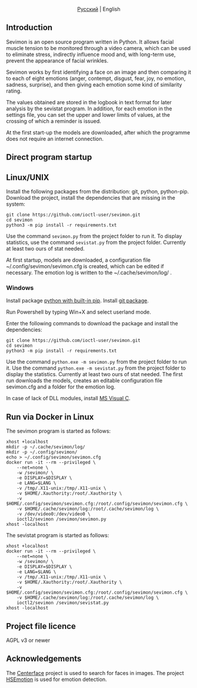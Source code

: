 <div align="center">

[Русский](README_ru.md) | English

</div>


## Introduction

Sevimon is an open source program written in Python. It allows facial muscle tension to be monitored through a video camera, which can be used to eliminate stress, indirectly influence mood and, with long-term use, prevent the appearance of facial wrinkles.

Sevimon works by first identifying a face on an image and then comparing it to each of eight emotions (anger, contempt, disgust, fear, joy, no emotion, sadness, surprise), and then giving each emotion some kind of similarity rating.

The values obtained are stored in the logbook in text format for later analysis by the sevistat program.
In addition, for each emotion in the settings file, you can set the upper and lower limits of values, at the crossing of which a reminder is issued.

At the first start-up the models are downloaded, after which the programme does not require an internet connection.

## Direct program startup
## Linux/UNIX

Install the following packages from the distribution: git, python, python-pip.
Download the project, install the dependencies that are missing in the system:
```shell
git clone https://github.com/ioctl-user/sevimon.git
cd sevimon
python3 -m pip install -r requirements.txt
```

Use the command `sevimon.py` from the project folder to run it.
To display statistics, use the command `sevistat.py` from the project folder. Currently at least two ours of stat needed.

At first startup, models are downloaded, a configuration file ~/.config/sevimon/sevimon.cfg is created, which can be edited if necessary.
The emotion log is written to the ~/.cache/sevimon/log/ .

### Windows 

Install package [python with built-in pip](https://www.python.org/downloads/windows/).
Install [git package](https://git-scm.com/download/win).

Run Powershell by typing Win+X and select userland mode.

Enter the following commands to download the package and install the dependencies:
```shell
git clone https://github.com/ioctl-user/sevimon.git
cd sevimon
python3 -m pip install -r requirements.txt
```

Use the command `python.exe -m sevimon.py` from the project folder to run it.
Use the command `python.exe -m sevistat.py` from the project folder to display the statistics. Currently at least two ours of stat needed.
The first run downloads the models, creates an editable configuration file sevimon.cfg and a folder for the emotion log.

In case of lack of DLL modules, install [MS Visual C](https://learn.microsoft.com/cpp/windows/latest-supported-vc-redist).

## Run via Docker in Linux
The sevimon program is started as follows:
```shell
xhost +localhost
mkdir -p ~/.cache/sevimon/log/
mkdir -p ~/.config/sevimon/
echo > ~/.config/sevimon/sevimon.cfg
docker run -it --rm --privileged \
    --net=none \
    -w /sevimon/ \
    -e DISPLAY=$DISPLAY \
    -e LANG=$LANG \
    -v /tmp/.X11-unix:/tmp/.X11-unix \
    -v $HOME/.Xauthority:/root/.Xauthority \
    -v $HOME/.config/sevimon/sevimon.cfg:/root/.config/sevimon/sevimon.cfg \
    -v $HOME/.cache/sevimon/log:/root/.cache/sevimon/log \
    -v /dev/video0:/dev/video0 \
    ioctl2/sevimon /sevimon/sevimon.py
xhost -localhost
```
The sevistat program is started as follows:
```shell
xhost +localhost
docker run -it --rm --privileged \
    --net=none \
    -w /sevimon/ \
    -e DISPLAY=$DISPLAY \
    -e LANG=$LANG \
    -v /tmp/.X11-unix:/tmp/.X11-unix \
    -v $HOME/.Xauthority:/root/.Xauthority \
    -v $HOME/.config/sevimon/sevimon.cfg:/root/.config/sevimon/sevimon.cfg \
    -v $HOME/.cache/sevimon/log:/root/.cache/sevimon/log \
    ioctl2/sevimon /sevimon/sevistat.py
xhost -localhost
```

## Project file licence

AGPL v3 or newer

## Acknowledgements

The [Centerface](https://github.com/Star-Clouds/CenterFace/blob/master/prj-python/) project is used to search for faces in images.
The project [HSEmotion](https://github.com/HSE-asavchenko/face-emotion-recognition) is used for emotion detection.

